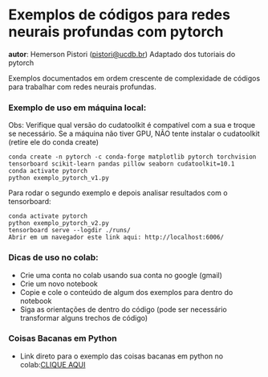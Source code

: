# Exemplos de códigos para redes neurais profundas com pytorch

__autor__: Hemerson Pistori (pistori@ucdb.br)
	   Adaptado dos tutoriais do pytorch


Exemplos documentados em ordem crescente de complexidade de
códigos para trabalhar com redes neurais profundas. 

### Exemplo de uso em máquina local:

  Obs: Verifique qual versão do cudatoolkit é compatível com a sua e troque se necessário. Se a máquina não tiver GPU, NÃO tente instalar o cudatoolkit (retire ele do conda create)

```
conda create -n pytorch -c conda-forge matplotlib pytorch torchvision tensorboard scikit-learn pandas pillow seaborn cudatoolkit=10.1
conda activate pytorch
python exemplo_pytorch_v1.py
```

Para rodar o segundo exemplo e depois analisar resultados com o tensorboard:

```
conda activate pytorch
python exemplo_pytorch_v2.py
tensorboard serve --logdir ./runs/
Abrir em um navegador este link aqui: http://localhost:6006/
```

### Dicas de uso no colab:

- Crie uma conta no colab usando sua conta no google (gmail)
- Crie um novo notebook
- Copie e cole o conteúdo de algum dos exemplos para dentro do notebook
- Siga as orientações de dentro do código (pode ser necessário transformar alguns trechos de código)

### Coisas Bacanas em Python

- Link direto para o exemplo das coisas bacanas em python no colab:[CLIQUE AQUI](https://colab.research.google.com/drive/1mwdCGpZTomGO3VnKVaHkORwDY0o5yygJ?usp=sharing)
  


  
  
